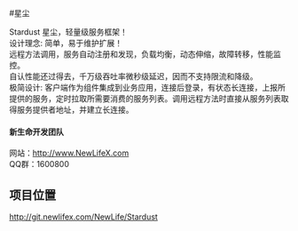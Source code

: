 ﻿#星尘

Stardust  星尘，轻量级服务框架！  
设计理念: 简单，易于维护扩展！  
远程方法调用，服务自动注册和发现，负载均衡，动态伸缩，故障转移，性能监控。  
自认性能还过得去，千万级吞吐率微秒级延迟，因而不支持限流和降级。  
极简设计: 客户端作为组件集成到业务应用，连接后登录，有状态长连接，上报所提供的服务，定时拉取所需要消费的服务列表。调用远程方法时直接从服务列表取得服务提供者地址，并建立长连接。  

#### 新生命开发团队  
网站：http://www.NewLifeX.com  
QQ群：1600800  

## 项目位置
http://git.newlifex.com/NewLife/Stardust
